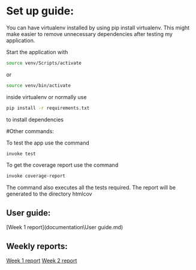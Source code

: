 # Set up guide:

You can have virtualenv installed by using pip install virtualenv. This might make easier to remove unnecessary
dependencies after testing my application.

Start the application with 
```bash
source venv/Scripts/activate
```
or
```bash
source venv/bin/activate
```

inside virtualenv or normally use 
```bash
pip install -r requirements.txt
```
to install dependencies


#Other commands:

To test the app use the command 
```bash
invoke test
```

To get the coverage report use the command
```bash
invoke coverage-report
```
The command also executes all the tests required. The report will be generated to the directory htmlcov 


## User guide:
[Week 1 report](documentation\User guide.md)


## Weekly reports:
[Week 1 report](documentation/week%201%20report.md)
[Week 2 report](documentation/week%202%20report.md)